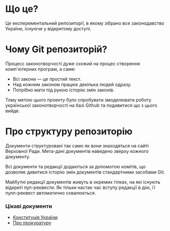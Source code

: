 # Що це?

Це експерементальний репозиторії, в якому зібрано все законодавство України, існуюче у відкритому доступі.

# Чому Git репозиторій?

Процесс законотворчості дуже схожий на процес створення комп'ютерних програм, а саме:

- Всі закони — це простий текст.
- Над кожним законом працює декілька людей одразу.
- Потрібно мати під рукою історію змін законів.

Тому метою цього проекту було спробувати змоделювати роботу української законотворчості на базі Github та подивитися що з цього вийде.
 
# Про структуру репозиторію

Документи структуровані так само як вони знаходяться на сайті Верховної Ради. Мета-дані документів наведено зверху кожного документу.

Всі документи та редакції додаються за допомогою комітів, що дозволяє дивитися історію змін документів стандартними засобами Git.

Майбутні редакції документів живуть в окремих гілках, на які існують відкриті пул-реквести. Як тільки настає час вступу редакції в дію, її пулл-реквест автоматично схвалюється.

### Цікаві документи

- [Конституція України](/laws/254к/96-вр.md)
- [Про прокуратуру](/laws/1789-12.md)